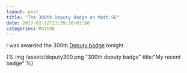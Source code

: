 ```yaml
---
layout: post
title: "The 300th Deputy Badge on Math.SE"
date: 2017-02-12T21:39:16+01:00
categories: MathSE
---
```


I was awarded the 300th [Deputy badge][mathse_badges] tonight.

{% img /assets/deputy300.png "300th deputy badge" title:"My recent badge" %}

[mathse_badges]: http://math.stackexchange.com/help/badges
